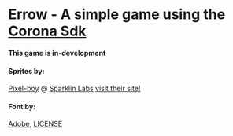 # Errow - A simple game using the [Corona Sdk](https://coronalabs.com/)
**This game is in-development**

#### Sprites by:
[Pixel-boy](https://twitter.com/2pblog1) @ [Sparklin Labs](https://github.com/sparklinlabs/superpowers-asset-packs)
[visit their site!](http://superpowers-html5.com/)

#### Font by:
[Adobe](https://github.com/adobe-fonts/source-code-pro), [LICENSE](../master/Fonts/LICENSE.md)

